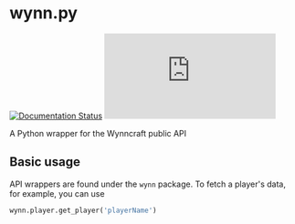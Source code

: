 # wynn.py

[![Documentation Status](https://readthedocs.org/projects/wynnpy/badge/?version=latest)](https://wynnpy.readthedocs.io/en/latest/?badge=latest)
[![PyPI](https://img.shields.io/pypi/v/wynn.py)](https://pypi.org/project/wynn.py/)

A Python wrapper for the Wynncraft public API

## Basic usage

API wrappers are found under the `wynn` package. To fetch a player's
data, for example, you can use

```python
wynn.player.get_player('playerName')
```

